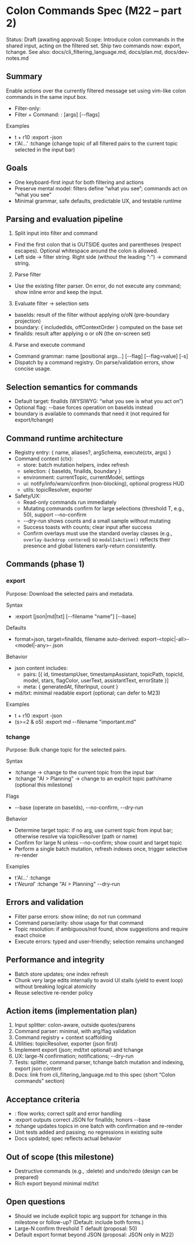 # Colon Commands Spec (M22 – part 2)

Status: Draft (awaiting approval)
Scope: Introduce colon commands in the shared input, acting on the filtered set. Ship two commands now: export, tchange.
See also: docs/cli_filtering_language.md, docs/plan.md, docs/dev-notes.md

## Summary

Enable actions over the currently filtered message set using vim-like colon commands in the same input box.

- Filter-only: <filter>
- Filter + Command: <filter> :<command> [args] [--flags]

Examples
- t + r10 :export -json
- t'AI...' :tchange  (change topic of all filtered pairs to the current topic selected in the input bar)

## Goals
- One keyboard-first input for both filtering and actions
- Preserve mental model: filters define “what you see”; commands act on “what you see”
- Minimal grammar, safe defaults, predictable UX, and testable runtime

## Parsing and evaluation pipeline

1) Split input into filter and command
- Find the first colon that is OUTSIDE quotes and parentheses (respect escapes). Optional whitespace around the colon is allowed.
- Left side → filter string. Right side (without the leading ":") → command string.

2) Parse filter
- Use the existing filter parser. On error, do not execute any command; show inline error and keep the input.

3) Evaluate filter → selection sets
- baseIds: result of the filter without applying o/oN (pre-boundary projection)
- boundary: { includedIds, offContextOrder } computed on the base set
- finalIds: result after applying o or oN (the on-screen set)

4) Parse and execute command
- Command grammar: name [positional args...] [--flag] [--flag=value] [-s]
- Dispatch by a command registry. On parse/validation errors, show concise usage.

## Selection semantics for commands
- Default target: finalIds (WYSIWYG: “what you see is what you act on”)
- Optional flag: --base forces operation on baseIds instead
- boundary is available to commands that need it (not required for export/tchange)

## Command runtime architecture
- Registry entry: { name, aliases?, argSchema, execute(ctx, args) }
- Command context (ctx):
  - store: batch mutation helpers, index refresh
  - selection: { baseIds, finalIds, boundary }
  - environment: currentTopic, currentModel, settings
  - ui: notify/info/warn/confirm (non-blocking), optional progress HUD
  - utils: topicResolver, exporter
- Safety/UX:
  - Read-only commands run immediately
  - Mutating commands confirm for large selections (threshold T, e.g., 50), support --no-confirm
  - --dry-run shows counts and a small sample without mutating
  - Success toasts with counts; clear input after success
  - Confirm overlays must use the standard overlay classes (e.g., `overlay-backdrop centered`) so `modalIsActive()` reflects their presence and global listeners early-return consistently.

## Commands (phase 1)

### export
Purpose: Download the selected pairs and metadata.

Syntax
- :export [json|md|txt] [--filename "name"] [--base]

Defaults
- format=json, target=finalIds, filename auto-derived: export-<topic|-all>-<model|-any>-<YYYYMMDD-HHMMSS>.json

Behavior
- json content includes:
  - pairs: [{ id, timestampUser, timestampAssistant, topicPath, topicId, model, stars, flagColor, userText, assistantText, errorState }]
  - meta: { generatedAt, filterInput, count }
- md/txt: minimal readable export (optional; can defer to M23)

Examples
- t + r10 :export -json
- (s>=2 & o5) :export md --filename "important.md"

### tchange
Purpose: Bulk change topic for the selected pairs.

Syntax
- :tchange                  → change to the current topic from the input bar
- :tchange "AI > Planning"  → change to an explicit topic path/name (optional this milestone)

Flags
- --base (operate on baseIds), --no-confirm, --dry-run

Behavior
- Determine target topic: if no arg, use current topic from input bar; otherwise resolve via topicResolver (path or name)
- Confirm for large N unless --no-confirm; show count and target topic
- Perform a single batch mutation, refresh indexes once, trigger selective re-render

Examples
- t'AI...' :tchange
- t'*Neural*' :tchange "AI > Planning" --dry-run

## Errors and validation
- Filter parse errors: show inline; do not run command
- Command parse/arity: show usage for that command
- Topic resolution: if ambiguous/not found, show suggestions and require exact choice
- Execute errors: typed and user-friendly; selection remains unchanged

## Performance and integrity
- Batch store updates; one index refresh
- Chunk very large edits internally to avoid UI stalls (yield to event loop) without breaking logical atomicity
- Reuse selective re-render policy

## Action items (implementation plan)
1) Input splitter: colon-aware, outside quotes/parens
2) Command parser: minimal, with arg/flag validation
3) Command registry + context scaffolding
4) Utilities: topicResolver, exporter (json first)
5) Implement export (json; md/txt optional) and tchange
6) UX: large-N confirmation; notifications; --dry-run
7) Tests: splitter, command parser, tchange batch mutation and indexing, export json content
8) Docs: link from cli_filtering_language.md to this spec (short “Colon commands” section)

## Acceptance criteria
- <filter> :<command> flow works; correct split and error handling
- :export outputs correct JSON for finalIds; honors --base
- :tchange updates topics in one batch with confirmation and re-render
- Unit tests added and passing; no regressions in existing suite
- Docs updated; spec reflects actual behavior

## Out of scope (this milestone)
- Destructive commands (e.g., :delete) and undo/redo (design can be prepared)
- Rich export beyond minimal md/txt

## Open questions
- Should we include explicit topic arg support for :tchange in this milestone or follow-up? (Default: include both forms.)
- Large-N confirm threshold T default (proposal: 50)
- Default export format beyond JSON (proposal: JSON only in M22)
